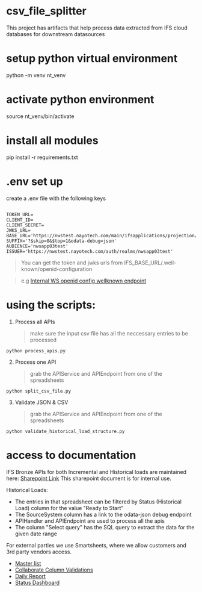 # csv_file_splitter

This project has artifacts that help process data extracted from IFS cloud databases for downstream datasources

# setup python virtual environment

python -m venv nt_venv

# activate python environment

source nt_venv/bin/activate

# install all modules

pip install -r requirements.txt

# .env set up

create a .env file with the following keys

```

TOKEN_URL=
CLIENT_ID=
CLIENT_SECRET=
JWKS_URL=
BASE_URL='https://nwstest.nayotech.com/main/ifsapplications/projection/v1/'
SUFFIX='?$skip=0&$top=1&odata-debug=json'
AUDIENCE='nwsapp03test'
ISSUER='https://nwstest.nayotech.com/auth/realms/nwsapp03test'

```

> You can get the token and jwks urls from IFS_BASE_URL/.well-known/openid-configuration

> e.g [Internal WS openid config wellknown endpoint](https://nwstest.nayotech.com/.well-known/openid-configuration)

# using the scripts:

1. Process all APIs
   > make sure the input csv file has all the neccessary entries to be processed

```
python process_apis.py
```

2. Process one API
   > grab the APIService and APIEndpoint from one of the spreadsheets

```
python split_csv_file.py
```

3. Validate JSON & CSV
   > grab the APIService and APIEndpoint from one of the spreadsheets

```
python validate_historical_load_structure.py
```

# access to documentation

IFS Bronze APIs for both Incremental and Historical loads are maintained here:
[Sharepoint Link](https://nayotechnologies.sharepoint.com/:x:/s/SJE/EcQcqg7lUWlDsR8MwItY8mUBWTnjttvaD8OTMjsiAZn5bA?e=8YnpqU)
This sharepoint document is for internal use.

Historical Loads:

- The entries in that spreadsheet can be filtered by Status (Historical Load) column for the value "Ready to Start"
- The SourceSystem column has a link to the odata-json debug endpoint
- APIHandler and APIEndpoint are used to process all the apis
- The column "Select query" has the SQL query to extract the data for the given date range

For external parties we use Smartsheets, where we allow customers and 3rd party vendors access.

- [Master list](https://app.smartsheet.com/sheets/PHQg37j8WhrRqhJ5Vm2p7XcQcr92HH4C5xM49Hx1?view=grid)
- [Collaborate Column Validations](https://app.smartsheet.com/sheets/jQpPmpPV6PwqG2MMwFcWj43vMmPWVVW729Qh86V1?filterId=3195781860249476&view=grid)
- [Daily Report](https://app.smartsheet.com/reports/Jr2mjxVv8Fm99j3wJqhJC63RG7JmrGccMjQ6Xv61?view=grid)
- [Status Dashboard](https://app.smartsheet.com/b/publish?EQBCT=daf22bfcb16345f091885807f7652cee)
